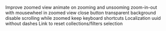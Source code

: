Improve zoomed view
    animate on zooming and unsooming
    zoom-in-out with mousewheel in zoomed view
    close button
    transparent background
    disable scrolling while zoomed
    keep keyboard shortcuts
Localization
uuid without dashes
Link to reset collections/filters selection
